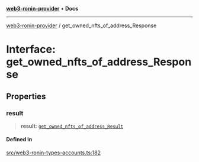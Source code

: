 [**web3-ronin-provider**](../README.md) • **Docs**

***

[web3-ronin-provider](../globals.md) / get\_owned\_nfts\_of\_address\_Response

# Interface: get\_owned\_nfts\_of\_address\_Response

## Properties

### result

> **result**: [`get_owned_nfts_of_address_Result`](get_owned_nfts_of_address_Result.md)

#### Defined in

[src/web3-ronin-types-accounts.ts:182](https://github.com/chuacw/web3-ronin-provider/blob/3fc214e27766815592deb24c85c0a23477593bed/src/web3-ronin-types-accounts.ts#L182)
